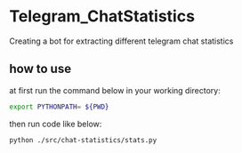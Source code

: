# Telegram_ChatStatistics
Creating a bot for extracting different telegram chat statistics

## how to use
at first run the command below in your working directory:
```bash
export PYTHONPATH= ${PWD}
```
then run code like below:
```bash
python ./src/chat-statistics/stats.py

